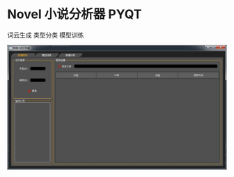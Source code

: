 # Novel 小说分析器  PYQT
词云生成  类型分类  模型训练   
  
![image](https://github.com/star1986xk/Novel/blob/master/UI/win.jpg)
